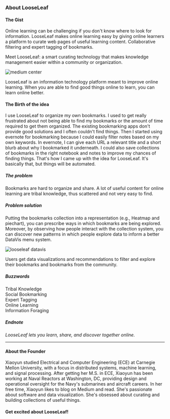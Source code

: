 ### About LooseLeaf
#### The Gist
Online learning can be challenging if you don't know where to look for information. LooseLeaf makes online learning easy by giving online learners a platform to curate web pages of useful learning content. Collaborative filtering and expert tagging of bookmarks.

Meet LooseLeaf: a smart curating technology that makes knowledge management easier within a community or organization.

![medium center](https://scontent-ord1-1.xx.fbcdn.net/t31.0-8/13329376_1713575702250047_5670734746986427374_o.png)

LooseLeaf is an information technology platform meant to improve online learning. When you are able to find good things online to learn, you can learn online better.

#### The Birth of the idea
I use LooseLeaf to organize my own bookmarks. I used to get really frustrated about not being able to find my bookmarks or the amount of time required to get them organized. The existing bookmarking apps don't provide good solutions and I often couldn't find things. Then I started using evernote for bookmarking because I could easily filter notes based on my own keywords. In evernote, I can give each URL a relevant title and a short blurb about why I bookmarked it underneath. I could also save collections of bookmarks in the right notebook and notes to improve my chances of finding things. That's how I came up with the idea for LooseLeaf. It's basically that, but things will be automated.

##### The problem
Bookmarks are hard to organize and share. A lot of useful content for online learning are tribal knowledge, thus scattered and not very easy to find.

##### Problem solution
Putting the bookmarks collection into a representation (e.g., Heatmap and piechart), you can prescribe ways in which bookmarks are being explored. Moreover, by observing how people interact with the collection system, you can discover new patterns in which people explore data to inform a better DataVis menu system.

![looseleaf datavis ](https://scontent-ord1-1.xx.fbcdn.net/t31.0-8/13584821_1725324291075188_6953786564116628510_o.jpg)

Users get data visualizations and recommendations to filter and explore their bookmarks and bookmarks from the community.


##### Buzzwords
<div class="chip">Tribal Knowledge</div>
<div class="chip">Social Bookmarking</div>
<div class="chip">Expert Tagging</div>
<div class="chip">Online Learning</div>
<div class="chip">Information Foraging</div>

##### Endnote
*LooseLeaf lets you learn, share, and discover together online.*

***
#### About the Founder
Xiaoyun studied Electrical and Computer Engineering (ECE) at Carnegie Mellon University, with a focus in distributed systems, machine learning, and signal processing. After getting her M.S. in ECE, Xiaoyun has been working at Naval Reactors at Washington, DC, providing design and operational oversight for the Navy's submarines and aircraft careers. In her free time, Xiaoyun likes to blog on Medium and read. She's passionate about software and data visualization. She's obsessed about curating and building collections of useful things.

#### Get excited about LooseLeaf!
